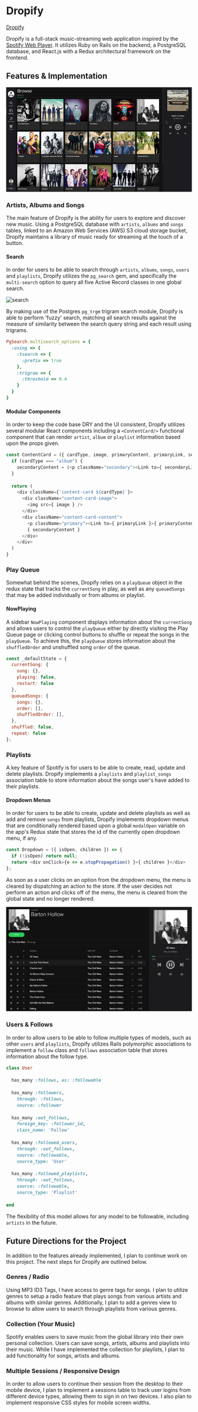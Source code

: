 # Dropify

[Dropify](https://dropifyapp.herokuapp.com/)

Dropify is a full-stack music-streaming web application inspired by the [Spotify Web Player](https://play.spotify.com). It utilizes Ruby on Rails on the backend, a PostgreSQL database, and React.js with a Redux architectural framework on the frontend.

## Features & Implementation

![tag screenshot](docs/wireframes/browse-screenshot.jpg)

### Artists, Albums and Songs

The main feature of Dropify is the ability for users to explore and discover new music. Using a PostgreSQL database with `artists`, `albums` and `songs` tables, linked to an Amazon Web Services (AWS) S3 cloud storage bucket, Dropify maintains a library of music ready for streaming at the touch of a button.

#### Search

In order for users to be able to search through `artists`, `albums`, `songs`, `users` and `playlists`, Dropify utilizes the `pg_search` gem, and specifically the `multi-search` option to query all five Active Record classes in one global search.

![search](docs/wireframes/search.gif)

By making use of the Postgres `pg_trgm` trigram search module, Dropify is able to perform 'fuzzy' search, matching all search results against the measure of similarity between the search query string and each result using trigrams.

```ruby
PgSearch.multisearch_options = {
  :using => {
    :tsearch => {
      :prefix => true
    },
    :trigram => {
      :threshold => 0.4
    }
  }
}
```

#### Modular Components

In order to keep the code base DRY and the UI consistent, Dropify utilizes several modular React components including a `<ContentCard/>` functional component that can render `artist`, `album` or `playlist` information based upon the props given.

```javascript
const ContentCard = ({ cardType, image, primaryContent, primaryLink, secondaryContent, secondaryLink }) => {
  if (cardType === "album") {
    secondaryContent = (<p className="secondary"><Link to={ secondaryLink } >{ secondaryContent }</Link></p>)
  }

  return (
    <div className={`content-card ${cardType}`}>
      <div className="content-card-image">
        <img src={ image } />
      </div>
      <div className="content-card-content">
        <p className="primary"><Link to={ primaryLink }>{ primaryContent }</Link></p>
        { secondaryContent }
      </div>
    </div>
  )
}
```

### Play Queue

Somewhat behind the scenes, Dropify relies on a `playQueue` object in the redux state that tracks the `currentSong` in play, as well as any `queuedSongs` that may be added individually or from albums or playlist.

#### NowPlaying

A sidebar `NowPlaying` component displays information about the `currentSong` and allows users to control the `playQueue` either by directly visiting the Play Queue page or clicking control buttons to shuffle or repeat the songs in the `playQueue`. To achieve this, the `playQueue` stores information about the `shuffledOrder` and unshuffled song `order` of the queue.

```javascript
const _defaultState = {
  currentSong: {
    song: {},
    playing: false,
    restart: false
  },
  queuedSongs: {
    songs: {},
    order: [],
    shuffledOrder: [],
  },
  shuffled: false,
  repeat: false
};
```

### Playlists

A key feature of Spotify is for users to be able to create, read, update and delete playlists. Dropify implements a `playlists` and `playlist_songs` association table to store information about the songs user's have added to their playlists.

#### Dropdown Menus

In order for users to be able to create, update and delete playlists as well as add and remove `songs` from playlists, Dropify implements dropdown menus that are conditionally rendered based upon a global `modalOpen` variable on the app's Redux state that stores the id of the currently open dropdown menu, if any.

```javascript
const Dropdown = ({ isOpen, children }) => {
  if (!isOpen) return null;
  return <div onClick={e => e.stopPropagation() }>{ children }</div>
};
```
As soon as a user clicks on an option from the dropdown menu, the menu is cleared by dispatching an action to the store. If the user decides not perform an action and clicks off of the menu, the menu is cleared from the global state and no longer rendered.

![tag gif](docs/wireframes/dropdown-menus.gif)

### Users & Follows

In order to allow users to be able to follow multiple types of models, such as other `users` and `playlists`, Dropify utilizes Rails polymorphic associations to implement a `follow` class and `follows` association table that stores information about the follow type.

```ruby
class User

  has_many :follows, as: :followable

  has_many :followers,
    through: :follows,
    source: :follower

  has_many :out_follows,
    foreign_key: :follower_id,
    class_name: 'Follow'

  has_many :followed_users,
    through: :out_follows,
    source: :followable,
    source_type: 'User'

  has_many :followed_playlists,
    through: :out_follows,
    source: :followable,
    source_type: 'Playlist'

end
```

The flexibility of this model allows for any model to be followable, including `artists` in the future.

## Future Directions for the Project

In addition to the features already implemented, I plan to continue work on this project. The next steps for Dropify are outlined below.

### Genres / Radio

Using MP3 ID3 Tags, I have access to genre tags for songs. I plan to utilize genres to setup a radio feature that plays songs from various artists and albums with similar genres. Additionally, I plan to add a genres view to browse to allow users to search through playlists from various genres.

### Collection (Your Music)

Spotify enables users to save music from the global library into their own personal collection. Users can save songs, artists, albums and playlists into their music. While I have implemented the collection for playlists, I plan to add functionality for songs, artists and albums.

### Multiple Sessions / Responsive Design

In order to allow users to continue their session from the desktop to their mobile device, I plan to implement a sessions table to track user logins from different device types, allowing them to sign in on two devices. I also plan to implement responsive CSS styles for mobile screen widths.
